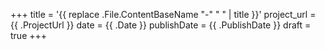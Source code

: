 +++
title = '{{ replace .File.ContentBaseName "-" " " | title }}'
project_url = {{ .ProjectUrl }}
date = {{ .Date }}
publishDate = {{ .PublishDate }}
draft = true
+++
